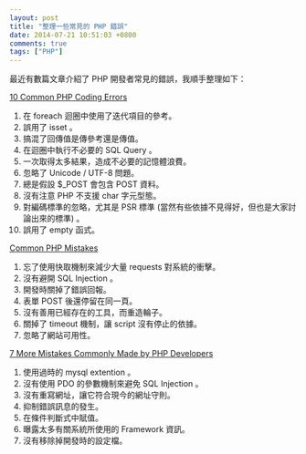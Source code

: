 ```yaml
---
layout: post
title: "整理一些常見的 PHP 錯誤"
date: 2014-07-21 10:51:03 +0800
comments: true
tags: ["PHP"]
---
```


最近有數篇文章介紹了 PHP 開發者常見的錯誤，我順手整理如下：

<!--more-->

[10 Common PHP Coding Errors](http://www.toptal.com/php/10-most-common-mistakes-php-programmers-make)

1. 在 foreach 迴圈中使用了迭代項目的參考。
2. 誤用了 isset 。
3. 搞混了回傳值是傳參考還是傳值。
4. 在迴圈中執行不必要的 SQL Query 。
5. 一次取得太多結果，造成不必要的記憶體浪費。
6. 忽略了 Unicode / UTF-8 問題。
7. 總是假設 $_POST 會包含 POST 資料。
8. 沒有注意 PHP 不支援 char 字元型態。
9. 對編碼標準的忽略，尤其是 PSR 標準 (當然有些依據不見得好，但也是大家討論出來的標準) 。
10. 誤用了 empty 函式。

[Common PHP Mistakes](http://afilina.com/common-php-mistakes/)

1. 忘了使用快取機制來減少大量 requests 對系統的衝擊。
2. 沒有避開 SQL Injection 。
3. 開發時關掉了錯誤回報。
4. 表單 POST 後還停留在同一頁。
5. 沒有善用已經存在的工具，而重造輪子。
6. 關掉了 timeout 機制，讓 script 沒有停止的依據。
7. 忽略了網站可用性。

[7 More Mistakes Commonly Made by PHP Developers](http://www.sitepoint.com/7-mistakes-commonly-made-php-developers/)

1. 使用過時的 mysql extention 。
2. 沒有使用 PDO 的參數機制來避免 SQL Injection 。
3. 沒有重寫網址，讓它符合現今的網址守則。
4. 抑制錯誤訊息的發生。
5. 在條件判斷式中賦值。
6. 曝露太多有關系統所使用的 Framework 資訊。
7. 沒有移除掉開發時的設定檔。


